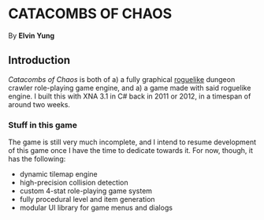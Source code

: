 # CATACOMBS OF CHAOS
By **Elvin Yung**

## Introduction
*Catacombs of Chaos* is both of a) a fully graphical [roguelike](http://en.wikipedia.org/wiki/Roguelike) dungeon crawler role-playing game engine, and a) a game made with said roguelike engine. I built this with XNA 3.1 in C# back in 2011 or 2012, in a timespan of around two weeks. 

### Stuff in this game
The game is still very much incomplete, and I intend to resume development of this game once I have the time to dedicate towards it. For now, though, it has the following: 
* dynamic tilemap engine
* high-precision collision detection
* custom 4-stat role-playing game system
* fully procedural level and item generation
* modular UI library for game menus and dialogs